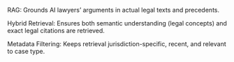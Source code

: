 RAG: Grounds AI lawyers’ arguments in actual legal texts and precedents.

Hybrid Retrieval: Ensures both semantic understanding (legal concepts) and exact legal citations are retrieved.

Metadata Filtering: Keeps retrieval jurisdiction-specific, recent, and relevant to case type.
